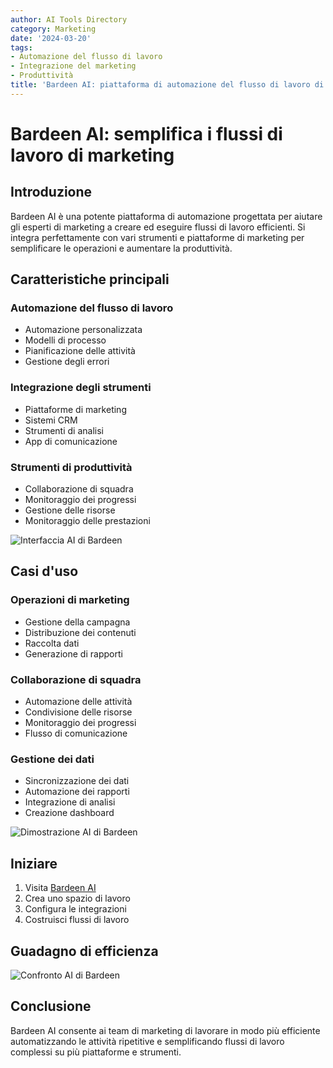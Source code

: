 ```yaml
---
author: AI Tools Directory
category: Marketing
date: '2024-03-20'
tags:
- Automazione del flusso di lavoro
- Integrazione del marketing
- Produttività
title: 'Bardeen AI: piattaforma di automazione del flusso di lavoro di marketing'
---
```


# Bardeen AI: semplifica i flussi di lavoro di marketing

## Introduzione

Bardeen AI è una potente piattaforma di automazione progettata per aiutare gli esperti di marketing a creare ed eseguire flussi di lavoro efficienti. Si integra perfettamente con vari strumenti e piattaforme di marketing per semplificare le operazioni e aumentare la produttività.

## Caratteristiche principali

### Automazione del flusso di lavoro
- Automazione personalizzata
- Modelli di processo
- Pianificazione delle attività
- Gestione degli errori

### Integrazione degli strumenti
- Piattaforme di marketing
- Sistemi CRM
- Strumenti di analisi
- App di comunicazione

### Strumenti di produttività
- Collaborazione di squadra
- Monitoraggio dei progressi
- Gestione delle risorse
- Monitoraggio delle prestazioni

![Interfaccia AI di Bardeen](/imgs/bardeen/interface.jpg)

## Casi d'uso

### Operazioni di marketing
- Gestione della campagna
- Distribuzione dei contenuti
- Raccolta dati
- Generazione di rapporti

### Collaborazione di squadra
- Automazione delle attività
- Condivisione delle risorse
- Monitoraggio dei progressi
- Flusso di comunicazione

### Gestione dei dati
- Sincronizzazione dei dati
- Automazione dei rapporti
- Integrazione di analisi
- Creazione dashboard

![Dimostrazione AI di Bardeen](/imgs/bardeen/demo.jpg)

## Iniziare

1. Visita [Bardeen AI](https://bardeen.ai)
2. Crea uno spazio di lavoro
3. Configura le integrazioni
4. Costruisci flussi di lavoro

## Guadagno di efficienza

![Confronto AI di Bardeen](/imgs/bardeen/comparison.jpg)

## Conclusione

Bardeen AI consente ai team di marketing di lavorare in modo più efficiente automatizzando le attività ripetitive e semplificando flussi di lavoro complessi su più piattaforme e strumenti.